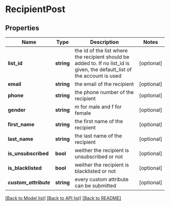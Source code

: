 # RecipientPost

## Properties
Name | Type | Description | Notes
------------ | ------------- | ------------- | -------------
**list_id** | **string** | the id of the list where the recipient should be added to. If no list_id is given, the default_list of the account is used | [optional] 
**email** | **string** | the email of the recipient | [optional] 
**phone** | **string** | the phone number of the recipient | [optional] 
**gender** | **string** | m for male and f for female | [optional] 
**first_name** | **string** | the first name of the recipient | [optional] 
**last_name** | **string** | the last name of the recipient | [optional] 
**is_unsubscribed** | **bool** | weither the recipient is unsubscribed or not | [optional] 
**is_blacklisted** | **bool** | weither the recipient is blacklisted or not | [optional] 
**_custom_attribute_** | **string** | every custom attribute can be submitted | [optional] 

[[Back to Model list]](../README.md#documentation-for-models) [[Back to API list]](../README.md#documentation-for-api-endpoints) [[Back to README]](../README.md)


